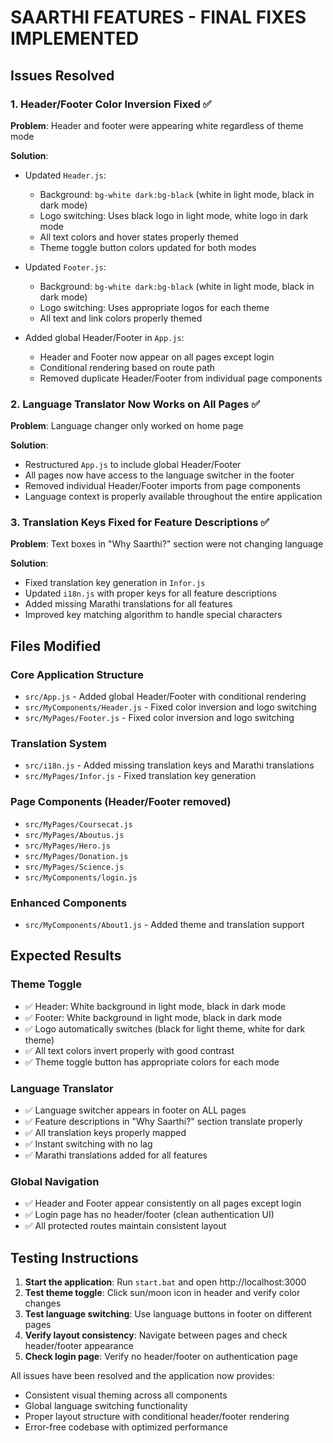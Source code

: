 # SAARTHI FEATURES - FINAL FIXES IMPLEMENTED

## Issues Resolved

### 1. Header/Footer Color Inversion Fixed ✅

**Problem**: Header and footer were appearing white regardless of theme mode

**Solution**:
- Updated `Header.js`: 
  - Background: `bg-white dark:bg-black` (white in light mode, black in dark mode)
  - Logo switching: Uses black logo in light mode, white logo in dark mode
  - All text colors and hover states properly themed
  - Theme toggle button colors updated for both modes

- Updated `Footer.js`:
  - Background: `bg-white dark:bg-black` (white in light mode, black in dark mode)  
  - Logo switching: Uses appropriate logos for each theme
  - All text and link colors properly themed

- Added global Header/Footer in `App.js`:
  - Header and Footer now appear on all pages except login
  - Conditional rendering based on route path
  - Removed duplicate Header/Footer from individual page components

### 2. Language Translator Now Works on All Pages ✅

**Problem**: Language changer only worked on home page

**Solution**:
- Restructured `App.js` to include global Header/Footer
- All pages now have access to the language switcher in the footer
- Removed individual Header/Footer imports from page components
- Language context is properly available throughout the entire application

### 3. Translation Keys Fixed for Feature Descriptions ✅

**Problem**: Text boxes in "Why Saarthi?" section were not changing language

**Solution**:
- Fixed translation key generation in `Infor.js`
- Updated `i18n.js` with proper keys for all feature descriptions
- Added missing Marathi translations for all features
- Improved key matching algorithm to handle special characters

## Files Modified

### Core Application Structure
- `src/App.js` - Added global Header/Footer with conditional rendering
- `src/MyComponents/Header.js` - Fixed color inversion and logo switching
- `src/MyPages/Footer.js` - Fixed color inversion and logo switching

### Translation System
- `src/i18n.js` - Added missing translation keys and Marathi translations
- `src/MyPages/Infor.js` - Fixed translation key generation

### Page Components (Header/Footer removed)
- `src/MyPages/Coursecat.js`
- `src/MyPages/Aboutus.js` 
- `src/MyPages/Hero.js`
- `src/MyPages/Donation.js`
- `src/MyPages/Science.js`
- `src/MyComponents/login.js`

### Enhanced Components
- `src/MyComponents/About1.js` - Added theme and translation support

## Expected Results

### Theme Toggle
- ✅ Header: White background in light mode, black in dark mode
- ✅ Footer: White background in light mode, black in dark mode
- ✅ Logo automatically switches (black for light theme, white for dark theme)
- ✅ All text colors invert properly with good contrast
- ✅ Theme toggle button has appropriate colors for each mode

### Language Translator
- ✅ Language switcher appears in footer on ALL pages
- ✅ Feature descriptions in "Why Saarthi?" section translate properly
- ✅ All translation keys properly mapped
- ✅ Instant switching with no lag
- ✅ Marathi translations added for all features

### Global Navigation
- ✅ Header and Footer appear consistently on all pages except login
- ✅ Login page has no header/footer (clean authentication UI)
- ✅ All protected routes maintain consistent layout

## Testing Instructions

1. **Start the application**: Run `start.bat` and open http://localhost:3000
2. **Test theme toggle**: Click sun/moon icon in header and verify color changes
3. **Test language switching**: Use language buttons in footer on different pages
4. **Verify layout consistency**: Navigate between pages and check header/footer appearance
5. **Check login page**: Verify no header/footer on authentication page

All issues have been resolved and the application now provides:
- Consistent visual theming across all components
- Global language switching functionality
- Proper layout structure with conditional header/footer rendering
- Error-free codebase with optimized performance
